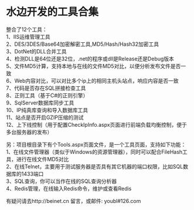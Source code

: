 水边开发的工具合集  
==================  

整合了12个工具：  
    1、IIS运维管理工具  
    2、DES/3DES/Base64加密解密工具,MD5/Hash/Hash32加密工具  
    3、DotNet的DLL合并工具  
    4、检测DLL是64位还是32位，.net的程序或dll是Release还是Debug版本  
    5、文件MD5计算，支持本地与在线的文件MD5对比，以便分析发布文件是否一致  
    6、Web内容对比，可以对比多个ip上的相同主机头站点，响应内容是否一致  
    7、代码是否存在SQL拼接检查工具  
    8、正则工具（基于C#的正则引擎）  
    9、SqlServer数据库同步工具  
    10、IP纯真库查询和导入数据库工具  
    11、站点是否开启GZIP压缩的测试  
    12、上下线控制（用于配置CheckIpInfo.aspx页面进行前端负载均衡控制，便于多台服务器的发布）  
  
另：项目根目录下有个Tools.aspx页面文件，是一个工具页面，支持如下功能：  
    1、在线文件管理器（类似于Windows的资源管理器），同时可以配合FileHash工具，进行在线文件MD5对比  
    2、在线Telnet，主要用于测试服务器是否具有其它机器的端口权限，比如SQL数据库的1433端口  
    3、SQL查询，你可以当作在线的SQL查询分析器  
    4、Redis管理，在线输入Redis命令，维护或查看Redis  
    
  
  
  
  
有疑问请去http://beinet.cn 留言，或邮件: youbl#126.com